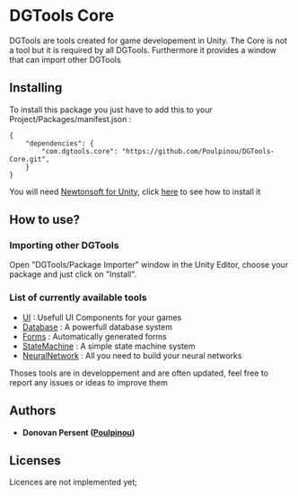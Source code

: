 # DGTools Core

DGTools are tools created for game developement in Unity. The Core is not a tool but it is required by all DGTools.
Furthermore it provides a window that can import other DGTools

## Installing

To install this package you just have to add this to your Project/Packages/manifest.json :

```
{
	"dependencies": {
		"com.dgtools.core": "https://github.com/Poulpinou/DGTools-Core.git",
	}
}
```

You will need [Newtonsoft for Unity](https://github.com/jilleJr/Newtonsoft.Json-for-Unity), click [here](https://github.com/jilleJr/Newtonsoft.Json-for-Unity) to see how to install it

## How to use?

### Importing other DGTools

Open "DGTools/Package Importer" window in the Unity Editor, choose your package and just click on "Install".

### List of currently available tools
 * [UI](https://github.com/Poulpinou/DGTools-UI.git) : Usefull UI Components for your games
 * [Database](https://github.com/Poulpinou/DGTools-Database.git) :  A powerfull database system
 * [Forms](https://github.com/Poulpinou/DGTools-Forms.git) : Automatically generated forms
 * [StateMachine](https://github.com/Poulpinou/DGTools-StateMachine.git) : A simple state machine system
 * [NeuralNetwork](https://github.com/Poulpinou/DGTools-NeuralNetwork.git) : All you need to build your neural networks

 Thoses tools are in developpement and are often updated, feel free to report any issues or ideas to improve them

## Authors

* **Donovan Persent ([Poulpinou](https://github.com/Poulpinou))**

## Licenses
Licences are not implemented yet;
